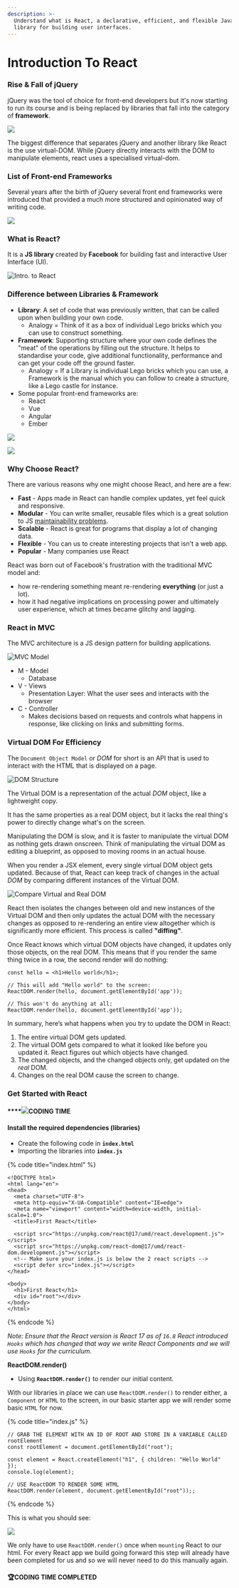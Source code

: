 ```yaml
---
description: >-
  Understand what is React, a declarative, efficient, and flexible JavaScript
  library for building user interfaces.
---
```


# Introduction To React

### Rise & Fall of jQuery

jQuery was the tool of choice for front-end developers but it's now starting to run its course and is being replaced by libraries that fall into the category of **framework**.

![](<../.gitbook/assets/image (3) (1) (1).png>)

The biggest difference that separates jQuery and another library like React is the use virtual-DOM. While jQuery directly interacts with the DOM to manipulate elements, react uses a specialised virtual-dom.

### List of Front-end Frameworks

Several years after the birth of jQuery several front end frameworks were introduced that provided a much more structured and opinionated way of writing code.

![](<../.gitbook/assets/image (7).png>)

### What is React?

It is a **JS library** created by **Facebook** for building fast and interactive User Interface (UI).

![Intro. to React](https://www.edureka.co/blog/wp-content/uploads/2017/08/jsx-2.png)

### Difference between Libraries & Framework

* **Library**: A set of code that was previously written, that can be called upon when building your own code.&#x20;
  * Analogy = Think of it as a box of individual Lego bricks which you can use to construct something.
* **Framework**: Supporting structure where your own code defines the "meat" of the operations by filling out the structure. It helps to standardise your code, give additional functionality, performance and can get your code off the ground faster.&#x20;
  * Analogy = If a Library is individual Lego bricks which you can use, a Framework is the manual which you can follow to create a structure, like a Lego castle for instance.
* Some popular front-end frameworks are:
  * React
  * Vue
  * Angular
  * Ember

![](<../.gitbook/assets/image (4).png>)

![](<../.gitbook/assets/image (6).png>)

### Why Choose React?

There are various reasons why one might choose React, and here are a few:

* **Fast** - Apps made in React can handle complex updates, yet feel quick and responsive.
* **Modular** - You can write smaller, reusable files which is a great solution to JS [maintainability problems](https://en.wikipedia.org/wiki/Spaghetti\_code).
* **Scalable** - React is great for programs that display a lot of changing data.
* **Flexible** - You can us to create interesting projects that isn't a web app.
* **Popular** - Many companies use React

React was born out of Facebook's frustration with the traditional MVC model and:

* how re-rendering something meant re-rendering **everything** (or just a lot).
* how it had negative implications on processing power and ultimately user experience, which at times became glitchy and lagging.

### React in MVC

The MVC architecture is a JS design pattern for building applications.

![MVC Model](https://rangleio.ghost.io/content/images/2021/04/mvc\_blog\_diagrams\_MVC\_pattern1.png)

* M - Model
  * Database
* V - Views
  * Presentation Layer: What the user sees and interacts with the browser
* C - Controller
  * Makes decisions based on requests and controls what happens in response, like clicking on links and submitting forms.

### Virtual DOM For Efficiency

The `Document Object Model` or _DOM_ for short is an API that is used to interact with the HTML that is displayed on a page.

![DOM Structure](https://media.geeksforgeeks.org/wp-content/uploads/20210908120846/DOM.png)

The Virtual DOM is a representation of the actual _DOM_ object, like a lightweight copy.

It has the same properties as a real DOM object, but it lacks the real thing's power to directly change what's on the screen.&#x20;

Manipulating the DOM is slow, and it is faster to manipulate the virtual DOM as nothing gets drawn onscreen. Think of manipulating the virtual DOM as editing a blueprint, as opposed to moving rooms in an actual house.

When you render a JSX element, every single virtual DOM object gets updated. Because of that, React can keep track of changes in the actual _DOM_ by comparing different instances of the Virtual DOM.

![Compare Virtual and Real DOM](https://i.imgur.com/xTxgF0b.png)

React then isolates the changes between old and new instances of the Virtual DOM and then only updates the actual DOM with the necessary changes as opposed to re-rendering an entire view altogether which is significantly more efficient. This process is called **"diffing"**.

Once React knows which virtual DOM objects have changed, it updates only those objects, on the real DOM. This means that if you render the same thing twice in a row, the second render will do nothing:

```
const hello = <h1>Hello world</h1>;
 
// This will add "Hello world" to the screen:
ReactDOM.render(hello, document.getElementById('app'));
 
// This won't do anything at all:
ReactDOM.render(hello, document.getElementById('app'));
```

In summary, here’s what happens when you try to update the DOM in React:

1. The entire virtual DOM gets updated.
2. The virtual DOM gets compared to what it looked like before you updated it. React figures out which objects have changed.
3. The changed objects, and the changed objects only, get updated on the _real_ DOM.
4. Changes on the real DOM cause the screen to change.

### Get Started with React

#### ****![](<../.gitbook/assets/image (2) (1).png>)**CODING TIME**&#x20;

#### Install the required dependencies (libraries)

* Create the following code in **`index.html`**
* Importing the libraries into **`index.js`**

{% code title="index.html" %}
```
<!DOCTYPE html>
<html lang="en">
<head>
  <meta charset="UTF-8">
  <meta http-equiv="X-UA-Compatible" content="IE=edge">
  <meta name="viewport" content="width=device-width, initial-scale=1.0">
  <title>First React</title>
  
  <script src="https://unpkg.com/react@17/umd/react.development.js"></script>
  <script src="https://unpkg.com/react-dom@17/umd/react-dom.development.js"></script>
  <!-- Make sure your index.js is below the 2 react scripts -->
  <script defer src="index.js"></script>
</head>

<body>
  <h1>First React</h1>
  <div id="root"></div>
</body>
</html>
```
{% endcode %}

_Note: Ensure that the React version is React 17 as of `16.8` React introduced `Hooks` which has changed that way we write React Components and we will use `Hooks` for the curriculum._

**ReactDOM.render()**

* Using **`ReactDOM.render()`** to render our initial content.

With our libraries in place we can use `ReactDOM.render()` to render either, a `Component` or `HTML` to the screen, in our basic starter app we will render some basic `HTML` for now.

{% code title="index.js" %}
```
// GRAB THE ELEMENT WITH AN ID OF ROOT AND STORE IN A VARIABLE CALLED rootElement
const rootElement = document.getElementById("root");

const element = React.createElement("h1", { children: "Hello World" });
console.log(element);

// USE ReactDOM TO RENDER SOME HTML
ReactDOM.render(element, document.getElementById("root"));;
```
{% endcode %}

This is what you should see:

![](<../.gitbook/assets/Screenshot 2022-01-23 at 6.37.58 PM.png>)

We only have to use `ReactDOM.render()` once when `mounting` React to our html. For every React app we build going forward this step will already have been completed for us and so we will never need to do this manually again.

#### **🏆CODING TIME COMPLETED**
